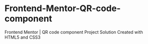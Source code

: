 # Frontend-Mentor-QR-code-component
Frontend Mentor | QR code component Project Solution
Created with HTML5 and CSS3
